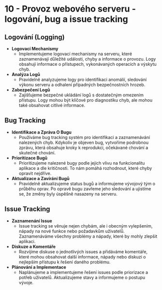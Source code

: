 # 10 - Provoz webového serveru - logování, bug a issue tracking
## Logování (Logging)
-  **Logovací Mechanismy**
	- Implementujeme logovací mechanismy na serveru, které zaznamenávají důležité události, chyby a informace o provozu. Logy obsahují informace o přístupech, vykonávaných operacích a výskytu chyb.
- **Analýza Logů**
	- Pravidelně analyzujeme logy pro identifikaci anomálií, sledování výkonu serveru a odhalení případných bezpečnostních hrozeb.
-  **Zabezpečení Logů**
	- Zajišťujeme bezpečné ukládání logů s dostatečným omezením přístupu. Logy mohou být klíčové pro diagnostiku chyb, ale mohou také obsahovat citlivé informace.
## Bug Tracking
-  **Identifikace a Zpráva O Bugu**
	- Používáme bug tracking systém pro identifikaci a zaznamenávání nalezených chyb. Kdykoliv je objeven bug, vytvoříme podrobnou zprávu, která obsahuje kroky k reprodukci, očekávané chování a skutečné chování.
- **Prioritizace Bugů**
	 - Prioritizujeme nalezené bugy podle jejich vlivu na funkcionalitu aplikace a dle kritičnosti. To nám pomáhá rozhodnout, které chyby opravit nejdříve.
-  **Aktualizace a Zavírání Bugů**
	- Pravidelně aktualizujeme status bugů a informujeme vývojový tým o průběhu oprav. Po opravě bugu zavřeme jeho sledování a ujistíme se, že změny byly úspěšně nasazeny na serveru.
## Issue Tracking
-  **Zaznamenání Issue**
	- Issue tracking se věnuje nejen chybám, ale i obecným vylepšením, nápady na nové funkce nebo požadavkům uživatelů. Zaznamenáváme všechny problémy a nápady, které by mohly zlepšit aplikaci.
-  **Diskuze a Komentáře**
	- Rozvíjíme diskuse o jednotlivých issues a přidáváme komentáře, které mohou obsahovat další informace, nápady nebo diskuzi o nejlepším přístupu k řešení daného problému.
-  **Plánování a Implementace**
	- Naplánujeme a implementujeme řešení issues podle priorizace a potřeb uživatelů. Aktualizujeme stavy a informujeme o postupu vývoje.